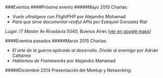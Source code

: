 
###Eventos
####Próximo evento
#####Mayo 2015
Charlas:
* _Vuelo ultraligero con FlightPHP_ por Alejandro Mohamad
* _Para que sirve documentar restful APIs_ por Ezequiel Gonzalez Rial

Lugar: _IT Master_ Av Rivadavia 5040, Buenos Aires ([ver en google maps](https://www.google.com.ar/maps/place/ITMaster/@-34.618613,-58.436906,17z/data=!3m1!4b1!4m2!3m1!1s0x95bcca46d3871a69:0x69a9cccc85a8e175))

####Eventos pasados
#####Marzo 2015
Charlas:
* _El arte de la guerra aplicado al desarrollo. Divide al enemigo_ por Adrián Cattaneo
* _Hablemos de Frameworks_ por Alejandro Mahamad

#####Diciembre 2014
Presentación del Meetup y Networking.
